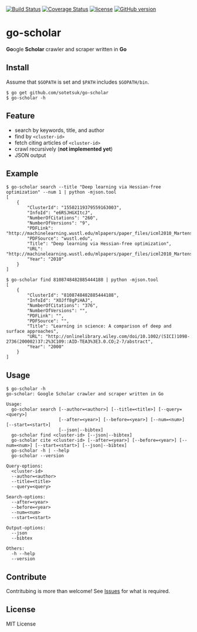 [![Build Status](https://travis-ci.org/sotetsuk/go-scholar.svg?branch=master)](https://travis-ci.org/sotetsuk/go-scholar)
[![Coverage Status](https://coveralls.io/repos/github/sotetsuk/go-scholar/badge.svg?branch=master)](https://coveralls.io/github/sotetsuk/go-scholar?branch=master)
[![license](https://img.shields.io/github/license/mashape/apistatus.svg?maxAge=2592000)]()
[![GitHub version](https://badge.fury.io/gh/sotetsuk%2Fgo-scholar.svg)](https://badge.fury.io/gh/sotetsuk%2Fgo-scholar)

# go-scholar
**Go**ogle **Scholar** crawler and scraper written in **Go**


## Install

Assume that `$GOPATH` is set and `$PATH` includes `$GOPATH/bin`.

```
$ go get github.com/sotetsuk/go-scholar
$ go-scholar -h
```

## Feature
- search by keywords, title, and author
- find by ```<cluster-id>```
- fetch citing articles of ```<cluster-id>```
- crawl recursively (**not implemented yet**)
- JSON output

## Example 

```
$ go-scholar search --title "Deep learning via Hessian-free optimization" --num 1 | python -mjson.tool
[
    {
        "ClusterId": "15502119379559163003",
        "InfoId": "e6RSJHGXItcJ",
        "NumberOfCitations": "260",
        "NumberOfVersions": "9",
        "PDFLink": "http://machinelearning.wustl.edu/mlpapers/paper_files/icml2010_Martens10.pdf",
        "PDFSource": "wustl.edu",
        "Title": "Deep learning via Hessian-free optimization",
        "URL": "http://machinelearning.wustl.edu/mlpapers/paper_files/icml2010_Martens10.pdf",
        "Year": "2010"
    }
]
```


```
$ go-scholar find 8108748482885444188 | python -mjson.tool
[
    {
        "ClusterId": "8108748482885444188",
        "InfoId": "XOJff8gPiHAJ",
        "NumberOfCitations": "376",
        "NumberOfVersions": "",
        "PDFLink": "",
        "PDFSource": "",
        "Title": "Learning in science: A comparison of deep and surface approaches",
        "URL": "http://onlinelibrary.wiley.com/doi/10.1002/(SICI)1098-2736(200002)37:2%3C109::AID-TEA3%3E3.0.CO;2-7/abstract",
        "Year": "2000"
    }
]
```

## Usage

```
$ go-scholar -h
go-scholar: Google Scholar crawler and scraper written in Go

Usage:
  go-scholar search [--author=<author>] [--title=<title>] [--query=<query>]
                    [--after=<year>] [--before=<year>] [--num=<num>] [--start=<start>]
                    [--json|--bibtex]
  go-scholar find <cluster-id> [--json|--bibtex]
  go-scholar cite <cluster-id> [--after=<year>] [--before=<year>] [--num=<num>] [--start=<start>] [--json|--bibtex]
  go-scholar -h | --help
  go-scholar --version

Query-options:
  <cluster-id>
  --author=<author>
  --title=<title>
  --query=<query>

Search-options:
  --after=<year>
  --before=<year>
  --num=<num>
  --start=<start>

Output-options:
  --json
  --bibtex

Others:
  -h --help
  --version
```

## Contribute
Contritubing is more than welcome! See [Issues](https://github.com/sotetsuk/go-scholar/issues) for what is required.

## License
MIT License

